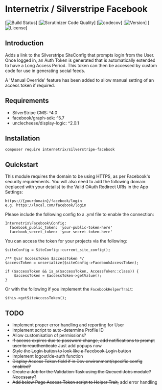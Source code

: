 # Internetrix / Silverstripe Facebook

[![Build Status](link)]
[![Scrutinizer Code Quality](link)]
[![codecov](link)]
[![Version](link)]
[![License](link)]


## Introduction

Adds a link to the Silverstripe SiteConfig that prompts login from the User. Once logged in, an Auth Token is generated 
that is automatically extended to have a Long Access Period. This token can then be accessed by custom code for use in
generating social feeds.

A 'Manual Override' feature has been added to allow manual setting of an access token if required.

## Requirements
* SilverStripe CMS: ^4.0
* facebook/graph-sdk: ^5.7
* unclecheese/display-logic: ^2.0.1

## Installation

```
composer require internetrix/silverstripe-facebook
```

## Quickstart

This module requires the domain to be using HTTPS, as per Facebook's security requirements.
You will also need to add the following domain (replaced with your details) to the Valid OAuth Redirect URIs in the App Settings:

``` 
https://{yourdomain}/facebook/login
e.g. https://local.com/facebook/login
```

Please include the following config to a .yml file to enable the connection:

```
Internetrix\Facebook\Config:
  facebook_public_token: 'your-public-token-here'
  facebook_secret_token: 'your-secret-token-here'
```

You can access the token for your projects via the following:

```
$siteConfig = SiteConfig::current_site_config();

/** @var AccessToken $accessToken */
$accessToken = unserialize($siteConfig->FacebookAccessToken);

if ($accessToken && is_a($accessToken, AccessToken::class)) {
    $accessToken = $accessToken->getValue();
}
```
Or with the following if you implement the `FacebookHelperTrait`:
```
$this->getSiteAccessToken();
```



## TODO

* Implement proper error handling and reporting for User
* Implement script to auto-determine Profile ID
* Allow customisation of permissions?
* ~~If access expires due to password change, add notifications to prompt user to reauthenticate~~ Just add popups now
* ~~Style the Login button to look like a Facebook Login button~~
* Implement logout/de-auth function
* ~~Display Access Token field if in Dev environment/specific config enabled?~~
* ~~Create a Job for the Validation Task using the Queued Jobs module? Necessary?~~
* ~~Add below Page Access Token script to Helper Trait,~~ add error handling

